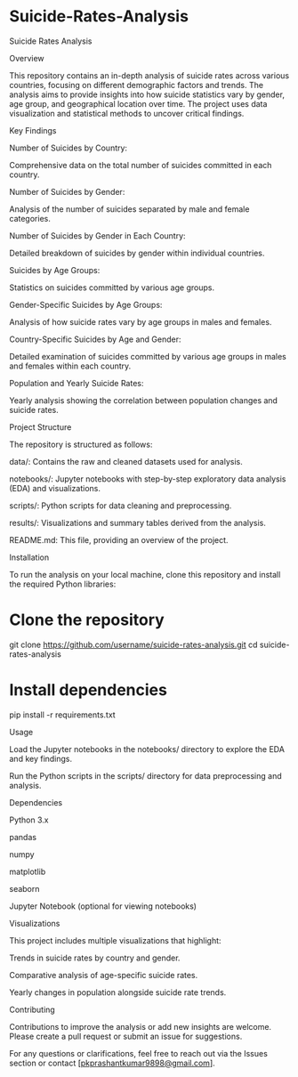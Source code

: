 # Suicide-Rates-Analysis
Suicide Rates Analysis

Overview

This repository contains an in-depth analysis of suicide rates across various countries, focusing on different demographic factors and trends. The analysis aims to provide insights into how suicide statistics vary by gender, age group, and geographical location over time. The project uses data visualization and statistical methods to uncover critical findings.

Key Findings

Number of Suicides by Country:

Comprehensive data on the total number of suicides committed in each country.

Number of Suicides by Gender:

Analysis of the number of suicides separated by male and female categories.

Number of Suicides by Gender in Each Country:

Detailed breakdown of suicides by gender within individual countries.

Suicides by Age Groups:

Statistics on suicides committed by various age groups.

Gender-Specific Suicides by Age Groups:

Analysis of how suicide rates vary by age groups in males and females.

Country-Specific Suicides by Age and Gender:

Detailed examination of suicides committed by various age groups in males and females within each country.

Population and Yearly Suicide Rates:

Yearly analysis showing the correlation between population changes and suicide rates.

Project Structure

The repository is structured as follows:

data/: Contains the raw and cleaned datasets used for analysis.

notebooks/: Jupyter notebooks with step-by-step exploratory data analysis (EDA) and visualizations.

scripts/: Python scripts for data cleaning and preprocessing.

results/: Visualizations and summary tables derived from the analysis.

README.md: This file, providing an overview of the project.

Installation

To run the analysis on your local machine, clone this repository and install the required Python libraries:

# Clone the repository
git clone https://github.com/username/suicide-rates-analysis.git
cd suicide-rates-analysis

# Install dependencies
pip install -r requirements.txt

Usage

Load the Jupyter notebooks in the notebooks/ directory to explore the EDA and key findings.

Run the Python scripts in the scripts/ directory for data preprocessing and analysis.

Dependencies

Python 3.x

pandas

numpy

matplotlib

seaborn

Jupyter Notebook (optional for viewing notebooks)

Visualizations

This project includes multiple visualizations that highlight:

Trends in suicide rates by country and gender.

Comparative analysis of age-specific suicide rates.

Yearly changes in population alongside suicide rate trends.

Contributing

Contributions to improve the analysis or add new insights are welcome. Please create a pull request or submit an issue for suggestions.



For any questions or clarifications, feel free to reach out via the Issues section or contact [pkprashantkumar9898@gmail.com].
